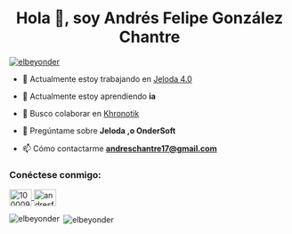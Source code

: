 <h1 align="center">Hola 👋, soy Andrés Felipe González Chantre</h1>
<p align="left"> <a href="https://github.com/ryo-ma/github-profile-trofeo" ><img src="https://github-profile-trophy.vercel.app/?username=elbeyonder" alt="elbeyonder" /></a> </p>

- 🔭 Actualmente estoy trabajando en [Jeloda 4.0](www.jeloda.com)

- 🌱 Actualmente estoy aprendiendo **ia**

- 👯 Busco colaborar en [Khronotik](khronotik.com)

- 💬 Pregúntame sobre **Jeloda ,o OnderSoft**

- 📫 Cómo contactarme **andreschantre17@gmail.com**

<h3 align="left">Conéctese conmigo:</h3>
<p align="left">
<a href="https://fb.com/100009139526236" target="blank">
  <img align="center" src="https://raw.githubusercontent.com/rahuldkjain/github-profile-readme-generator /master/src/images/icons/Social/facebook.svg" alt="100009139526236" height="30" width="40" />
</a>
<a href="https://instagram.com/stylebeyonder" target="en blanco">
  <img align="center" src="https://raw.githubusercontent.com/rahuldkjain/github-profile-readme-generator/master/src/images/icons/Social/instagram.svg " alt="andresfelipechantre17" height="30" width="40" />
</a>
</p>
<p><img align="left" src="https://github-readme-stats.vercel.app/api/top-langs?username=elbeyonder&show_icons=true&locale=en&layout=compact" alt="elbeyonder" /> </p>

<p> <img align="center" src="https://github-readme-stats.vercel.app/api?username=elbeyonder&show_icons=true&locale=en" alt="elbeyonder" /> </p>

